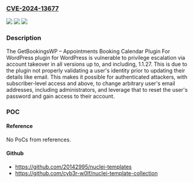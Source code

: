 ### [CVE-2024-13677](https://cve.mitre.org/cgi-bin/cvename.cgi?name=CVE-2024-13677)
![](https://img.shields.io/static/v1?label=Product&message=GetBookingsWP%20%E2%80%93%20Appointments%20Booking%20Calendar%20Plugin%20For%20WordPress&color=blue)
![](https://img.shields.io/static/v1?label=Version&message=*%3C%3D%201.1.27%20&color=brighgreen)
![](https://img.shields.io/static/v1?label=Vulnerability&message=CWE-862%20Missing%20Authorization&color=brighgreen)

### Description

The GetBookingsWP – Appointments Booking Calendar Plugin For WordPress plugin for WordPress is vulnerable to privilege escalation via account takeover in all versions up to, and including, 1.1.27. This is due to the plugin not properly validating a user's identity prior to updating their details like email. This makes it possible for authenticated attackers, with subscriber-level access and above, to change arbitrary user's email addresses, including administrators, and leverage that to reset the user's password and gain access to their account.

### POC

#### Reference
No PoCs from references.

#### Github
- https://github.com/20142995/nuclei-templates
- https://github.com/cyb3r-w0lf/nuclei-template-collection

